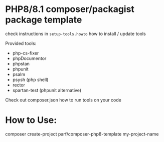 # PHP8/8.1 composer/packagist package template

check instructions in `setup-tools.howto` how to install / update tools

Provided tools:
* php-cs-fixer
* phpDocumentor
* phpstan  
* phpunit  
* psalm
* psysh (php shell)
* rector  
* spartan-test (phpunit alternative)

Check out composer.json how to run tools on your code

# How to Use:
composer create-project parf/composer-php8-template my-project-name
